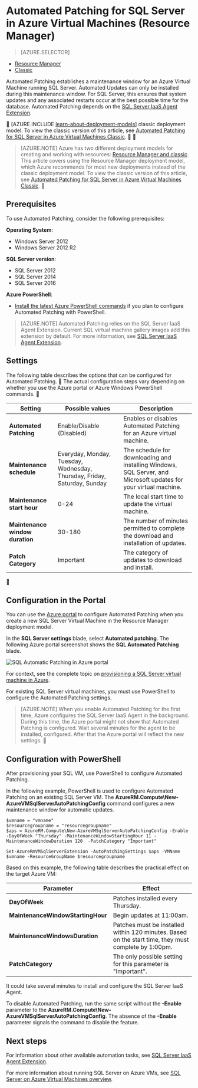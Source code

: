 <properties
	pageTitle="Automated Patching for SQL Server VMs (Resource Manager) | Microsoft Azure"
	description="Explains the Automated Patching feature for SQL Server Virtual Machines running in Azure using Resource Manager."
	services="virtual-machines-windows"
	documentationCenter="na"
	authors="rothja"
	manager="jhubbard"
	editor=""
	tags="azure-resource-manager"/>
<tags
	ms.service="virtual-machines-windows"
	ms.date="05/18/2016"
	wacn.date=""/>

# Automated Patching for SQL Server in Azure Virtual Machines (Resource Manager)

> [AZURE.SELECTOR]
- [Resource Manager](/documentation/articles/virtual-machines-windows-sql-automated-patching/)
- [Classic](/documentation/articles/virtual-machines-windows-classic-sql-automated-patching/)

Automated Patching establishes a maintenance window for an Azure Virtual Machine running SQL Server. Automated Updates can only be installed during this maintenance window. For SQL Server, this ensures that system updates and any associated restarts occur at the best possible time for the database. Automated Patching depends on the [SQL Server IaaS Agent Extension](/documentation/articles/virtual-machines-windows-sql-server-agent-extension/).


[AZURE.INCLUDE [learn-about-deployment-models](../includes/learn-about-deployment-models-rm-include.md)] classic deployment model. To view the classic version of this article, see [Automated Patching for SQL Server in Azure Virtual Machines Classic](/documentation/articles/virtual-machines-windows-classic-sql-automated-patching/).


> [AZURE.NOTE] Azure has two different deployment models for creating and working with resources:  [Resource Manager and classic](/documentation/articles/resource-manager-deployment-model/).  This article covers using the Resource Manager deployment model, which Azure recommends for most new deployments instead of the classic deployment model. To view the classic version of this article, see [Automated Patching for SQL Server in Azure Virtual Machines Classic](/documentation/articles/virtual-machines-windows-classic-sql-automated-patching/).


## Prerequisites

To use Automated Patching, consider the following prerequisites:

**Operating System**:

- Windows Server 2012
- Windows Server 2012 R2

**SQL Server version**:

- SQL Server 2012
- SQL Server 2014
- SQL Server 2016

**Azure PowerShell**:

- [Install the latest Azure PowerShell commands](/documentation/articles/powershell-install-configure/) if you plan to configure Automated Patching with PowerShell.

>[AZURE.NOTE] Automated Patching relies on the SQL Server IaaS Agent Extension. Current SQL virtual machine gallery images add this extension by default. For more information, see [SQL Server IaaS Agent Extension](/documentation/articles/virtual-machines-windows-sql-server-agent-extension/).

## Settings

The following table describes the options that can be configured for Automated Patching.  The actual configuration steps vary depending on whether you use the Azure portal or Azure Windows PowerShell commands. 

|Setting|Possible values|Description|
|---|---|---|
|**Automated Patching**|Enable/Disable (Disabled)|Enables or disables Automated Patching for an Azure virtual machine.|
|**Maintenance schedule**|Everyday, Monday, Tuesday, Wednesday, Thursday, Friday, Saturday, Sunday|The schedule for downloading and installing Windows, SQL Server, and Microsoft updates for your virtual machine.|
|**Maintenance start hour**|0-24|The local start time to update the virtual machine.|
|**Maintenance window duration**|30-180|The number of minutes permitted to complete the download and installation of updates.|
|**Patch Category**|Important|The category of updates to download and install.|


## Configuration in the Portal

You can use the [Azure portal](https://portal.azure.cn/) to configure Automated Patching when you create a new SQL Server Virtual Machine in the Resource Manager deployment model.

In the **SQL Server settings** blade, select **Automated patching**. The following Azure portal screenshot shows the **SQL Automated Patching** blade.

![SQL Automatic Patching in Azure portal](./media/virtual-machines-windows-sql-automated-patching/azure-sql-arm-patching.png)

For context, see the complete topic on [provisioning a SQL Server virtual machine in Azure](/documentation/articles/virtual-machines-windows-portal-sql-server-provision/).

For existing SQL Server virtual machines, you must use PowerShell to configure the Automated Patching settings.

>[AZURE.NOTE] When you enable Automated Patching for the first time, Azure configures the SQL Server IaaS Agent in the background. During this time, the Azure portal might not show that Automated Patching is configured. Wait several minutes for the agent to be installed, configured. After that the Azure portal will reflect the new settings.


## Configuration with PowerShell

After provisioning your SQL VM, use PowerShell to configure Automated Patching.

In the following example, PowerShell is used to configure Automated Patching on an existing SQL Server VM. The **AzureRM.Compute\New-AzureVMSqlServerAutoPatchingConfig** command configures a new maintenance window for automatic updates.

	$vmname = "vmname"
	$resourcegroupname = "resourcegroupname"
	$aps = AzureRM.Compute\New-AzureVMSqlServerAutoPatchingConfig -Enable -DayOfWeek "Thursday" -MaintenanceWindowStartingHour 11 -MaintenanceWindowDuration 120  -PatchCategory "Important"

    Set-AzureRmVMSqlServerExtension -AutoPatchingSettings $aps -VMName $vmname -ResourceGroupName $resourcegroupname

Based on this example, the following table describes the practical effect on the target Azure VM:

|Parameter|Effect|
|---|---|
|**DayOfWeek**|Patches installed every Thursday.|
|**MaintenanceWindowStartingHour**|Begin updates at 11:00am.|
|**MaintenanceWindowsDuration**|Patches must be installed within 120 minutes. Based on the start time, they must complete by 1:00pm.|
|**PatchCategory**|The only possible setting for this parameter is "Important".|

It could take several minutes to install and configure the SQL Server IaaS Agent.

To disable Automated Patching, run the same script without the **-Enable** parameter to the **AzureRM.Compute\New-AzureVMSqlServerAutoPatchingConfig**. The absence of the **-Enable** parameter signals the command to disable the feature.

## Next steps

For information about other available automation tasks, see [SQL Server IaaS Agent Extension](/documentation/articles/virtual-machines-windows-sql-server-agent-extension/).

For more information about running SQL Server on Azure VMs, see [SQL Server on Azure Virtual Machines overview](/documentation/articles/virtual-machines-windows-sql-server-iaas-overview/).
